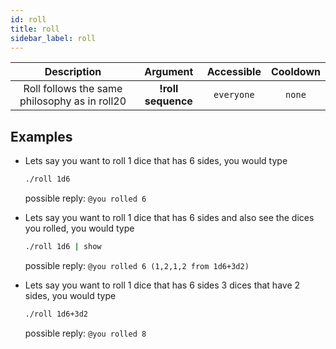 ```yaml
---
id: roll
title: roll
sidebar_label: roll
---
```


|                  Description                  |      Argument      | Accessible | Cooldown |
| :-------------------------------------------: | :----------------: | :--------: | :------: |
| Roll follows the same philosophy as in roll20 | __!roll sequence__ | `everyone` |  `none`  |

## Examples

* Lets say you want to roll 1 dice that has 6 sides, you would type
    ```bash
    ./roll 1d6
    ```

    possible reply: `@you rolled 6`

* Lets say you want to roll 1 dice that has 6 sides and also see the dices you rolled, you would type
    ```bash
    ./roll 1d6 | show
    ```

    possible reply: `@you rolled 6 (1,2,1,2 from 1d6+3d2)`

* Lets say you want to roll 1 dice that has 6 sides 3 dices that have 2 sides, you would type
    ```bash
    ./roll 1d6+3d2
    ```

    possible reply: `@you rolled 8`